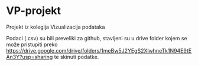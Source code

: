 # VP-projekt
Projekt iz kolegija Vizualizacija podataka

Podaci (.csv) su bili preveliki za github, stavljeni su u drive folder kojem se može pristupiti preko https://drive.google.com/drive/folders/1meBw5J2YEgS2XlwhneTk1N94E9tEAn3Y?usp=sharing te skinuti podatke.